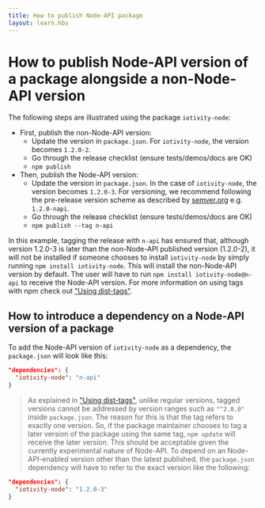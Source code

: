 ```yaml
---
title: How to publish Node-API package
layout: learn.hbs
---
```


# How to publish Node-API version of a package alongside a non-Node-API version

The following steps are illustrated using the package `iotivity-node`:

- First, publish the non-Node-API version:
  - Update the version in `package.json`. For `iotivity-node`, the version
    becomes `1.2.0-2`.
  - Go through the release checklist (ensure tests/demos/docs are OK)
  - `npm publish`
- Then, publish the Node-API version:
  - Update the version in `package.json`. In the case of `iotivity-node`,
    the version becomes `1.2.0-3`. For versioning, we recommend following
    the pre-release version scheme as described by
    [semver.org](https://semver.org/#spec-item-9) e.g. `1.2.0-napi`.
  - Go through the release checklist (ensure tests/demos/docs are OK)
  - `npm publish --tag n-api`

In this example, tagging the release with `n-api` has ensured that, although
version 1.2.0-3 is later than the non-Node-API published version (1.2.0-2), it
will not be installed if someone chooses to install `iotivity-node` by simply
running `npm install iotivity-node`. This will install the non-Node-API version
by default. The user will have to run `npm install iotivity-node@n-api` to
receive the Node-API version. For more information on using tags with npm check
out ["Using dist-tags"][].

## How to introduce a dependency on a Node-API version of a package

To add the Node-API version of `iotivity-node` as a dependency, the `package.json`
will look like this:

```json
"dependencies": {
  "iotivity-node": "n-api"
}
```

> As explained in
> ["Using dist-tags"][], unlike regular versions, tagged versions cannot be
> addressed by version ranges such as `"^2.0.0"` inside `package.json`. The
> reason for this is that the tag refers to exactly one version. So, if the
> package maintainer chooses to tag a later version of the package using the
> same tag, `npm update` will receive the later version. This should be acceptable
> given the currently experimental nature of Node-API. To depend on an Node-API-enabled
> version other than the latest published, the `package.json` dependency will
> have to refer to the exact version like the following:

```json
"dependencies": {
  "iotivity-node": "1.2.0-3"
}
```

["Using dist-tags"]: https://docs.npmjs.com/getting-started/using-tags
